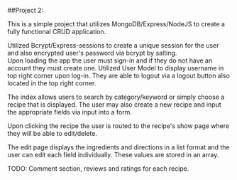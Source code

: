 ##Project 2:

This is a simple project that utilizes MongoDB/Express/NodeJS to create a fully functional CRUD application.  

Utilized Bcrypt/Express-sessions to create a unique session for the user and also encrypted user's password via bcrypt by salting.  
Upon loading the app the user must sign-in and if they do not have an account they must create one.
Utilized User Model to display username in top right corner upon log-in. They are able to logout via a logout button also located in the top right corner.  

The index allows users to search by category/keyword or simply choose a recipe that is displayed.  The user may also create a new recipe and input the appropriate fields via input into a form.  

Upon clicking the recipe the user is routed to the recipe's show page where they will be able to edit/delete.  

The edit page displays the ingredients and directions in a list format and the user can edit each field individually.  These values are stored in an array.  

TODO: Comment section, reviews and ratings for each recipe.  


